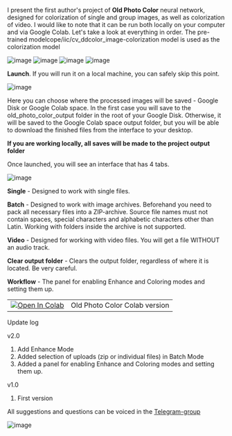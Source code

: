 I present the first author's project of **Old Photo Color** neural network, designed for colorization of single and group images, as well as colorization of video. I would like to note that it can be run both locally on your computer and via Google Colab. Let's take a look at everything in order.
The pre-trained modelcope/iic/cv_ddcolor_image-colorization model is used as the colorization model

![image](https://github.com/user-attachments/assets/fae3c145-f80e-4e12-b3a8-a2c60b0894a6)
![image](https://github.com/user-attachments/assets/d0d078d0-ef3e-4723-bbe2-e0a2a9b098db)
![image](https://github.com/user-attachments/assets/95314c42-b7c3-4f20-98e9-8594bf3c5cfb)
![image](https://github.com/user-attachments/assets/a0a7273c-7f6a-470d-abef-02c0bc540815)


**Launch**. If you will run it on a local machine, you can safely skip this point.

![image](https://github.com/user-attachments/assets/e35fbc48-1b5f-4b56-a137-5045614ed60a)

Here you can choose where the processed images will be saved - Google Disk or Google Colab space. In the first case you will save to the old_photo_color_output folder in the root of your Google Disk. Otherwise, it will be saved to the Google Colab space output folder, but you will be able to download the finished files from the interface to your desktop.

**If you are working locally, all saves will be made to the project output folder**

Once launched, you will see an interface that has 4 tabs.

![image](https://github.com/user-attachments/assets/b0eb6257-0903-4193-b41a-4d2356bb81cd)


**Single** - Designed to work with single files.

**Batch** - Designed to work with image archives. Beforehand you need to pack all necessary files into a ZIP-archive. Source file names must not contain spaces, special characters and alphabetic characters other than Latin. Working with folders inside the archive is not supported.

**Video** - Designed for working with video files. You will get a file WITHOUT an audio track.

**Clear output folder** - Clears the output folder, regardless of where it is located. Be very careful.

**Workflow** - The panel for enabling Enhance and Coloring modes and setting them up.

<table>
  <tr>
    <td><a href="https://colab.research.google.com/github/shaitanzx/old_photo_color/blob/main/old_photo_color.ipynb" rel="nofollow"><img src="https://colab.research.google.com/assets/colab-badge.svg" alt="Open In Colab" data-canonical-src="https://colab.research.google.com/assets/colab-badge.svg"></a></td><td>Old Photo Color Colab version</td>
  </tr>
</table>

Update log

v2.0
1. Add Enhance Mode
2. Added selection of uploads (zip or individual files) in Batch Mode
3. Added a panel for enabling Enhance and Coloring modes and setting them up.

v1.0
1. First version

All suggestions and questions can be voiced in the [Telegram-group](https://t.me/+xlhhGmrz9SlmYzg6)

![image](https://github.com/user-attachments/assets/5cf86b6d-e378-4d85-aed1-c48920b6c107)
